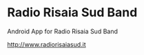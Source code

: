 Radio Risaia Sud Band
================

Android App for Radio Risaia Sud Band

http://www.radiorisaiasud.it